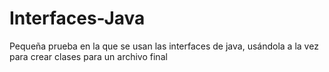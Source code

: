 # Interfaces-Java
Pequeña prueba en la que se usan las interfaces de java, usándola a la vez para crear clases para un archivo final
